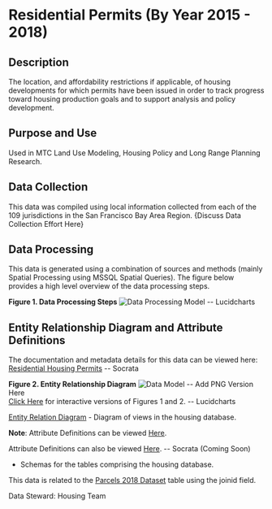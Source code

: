 # Residential Permits (By Year 2015 - 2018)

## Description
The location, and affordability restrictions if applicable, of housing developments for which permits have been issued in order to track progress toward housing production goals and to support analysis and policy development.

## Purpose and Use  
Used in MTC Land Use Modeling, Housing Policy and Long Range Planning Research.

## Data Collection
This data was compiled using local information collected from each of the 109 jurisdictions in the San Francisco Bay Area Region.  {Discuss Data Collection Effort Here}

## Data Processing
This data is generated using a combination of sources and methods (mainly Spatial Processing using MSSQL Spatial Queries). The figure below provides a high level overview of the data processing steps.  

**Figure 1. Data Processing Steps**
![Data Processing Model]() -- Lucidcharts 

## Entity Relationship Diagram and Attribute Definitions
The documentation and metadata details for this data can be viewed here: [Residential Housing Permits]() -- Socrata

**Figure 2. Entity Relationship Diagram**
![Data Model]() -- Add PNG Version Here   
[Click Here]() for interactive versions of Figures 1 and 2. -- Lucidcharts

[Entity Relation Diagram](https://bayareametro.github.io/DataServices/Project-Documentation/erd/housingDatabaseERD.pdf) - Diagram of views in the housing database.

**Note**:
Attribute Definitions can be viewed [Here](../../hsngDBSchema.md).

Attribute Definitions can also be viewed [Here](). -- Socrata (Coming Soon)
- Schemas for the tables comprising the housing database.

This data is related to the [Parcels 2018 Dataset](https://mtc.data.socrata.com/Cadastral/Region-Parcels-2018-/fqea-xb6g) table using the joinid field.

Data Steward: Housing Team
